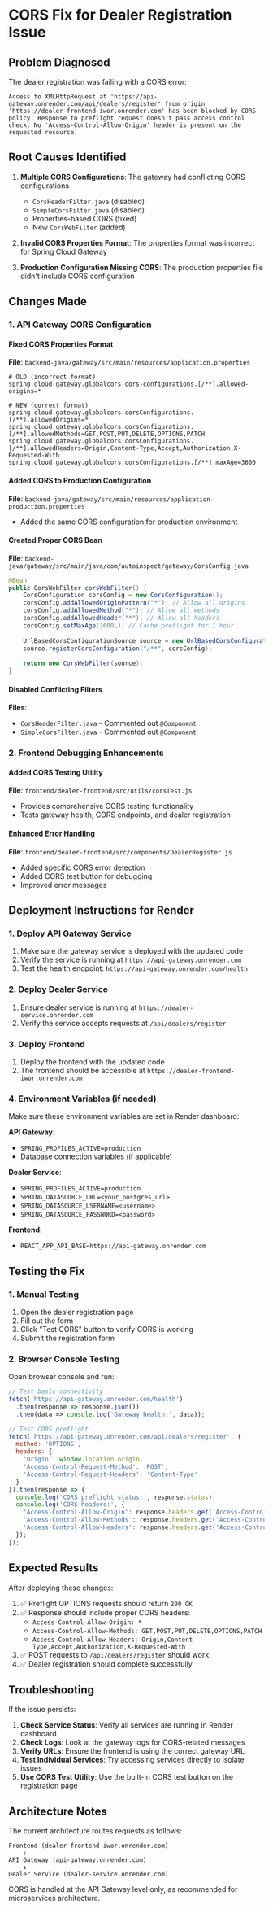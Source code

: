 # CORS Fix for Dealer Registration Issue

## Problem Diagnosed

The dealer registration was failing with a CORS error:
```
Access to XMLHttpRequest at 'https://api-gateway.onrender.com/api/dealers/register' from origin 'https://dealer-frontend-iwor.onrender.com' has been blocked by CORS policy: Response to preflight request doesn't pass access control check: No 'Access-Control-Allow-Origin' header is present on the requested resource.
```

## Root Causes Identified

1. **Multiple CORS Configurations**: The gateway had conflicting CORS configurations
   - `CorsHeaderFilter.java` (disabled)
   - `SimpleCorsFilter.java` (disabled)
   - Properties-based CORS (fixed)
   - New `CorsWebFilter` (added)

2. **Invalid CORS Properties Format**: The properties format was incorrect for Spring Cloud Gateway

3. **Production Configuration Missing CORS**: The production properties file didn't include CORS configuration

## Changes Made

### 1. API Gateway CORS Configuration

#### Fixed CORS Properties Format
**File**: `backend-java/gateway/src/main/resources/application.properties`
```properties
# OLD (incorrect format)
spring.cloud.gateway.globalcors.cors-configurations.[/**].allowed-origins=*

# NEW (correct format)
spring.cloud.gateway.globalcors.corsConfigurations.[/**].allowedOrigins=*
spring.cloud.gateway.globalcors.corsConfigurations.[/**].allowedMethods=GET,POST,PUT,DELETE,OPTIONS,PATCH
spring.cloud.gateway.globalcors.corsConfigurations.[/**].allowedHeaders=Origin,Content-Type,Accept,Authorization,X-Requested-With
spring.cloud.gateway.globalcors.corsConfigurations.[/**].maxAge=3600
```

#### Added CORS to Production Configuration
**File**: `backend-java/gateway/src/main/resources/application-production.properties`
- Added the same CORS configuration for production environment

#### Created Proper CORS Bean
**File**: `backend-java/gateway/src/main/java/com/autoinspect/gateway/CorsConfig.java`
```java
@Bean
public CorsWebFilter corsWebFilter() {
    CorsConfiguration corsConfig = new CorsConfiguration();
    corsConfig.addAllowedOriginPattern("*"); // Allow all origins
    corsConfig.addAllowedMethod("*"); // Allow all methods
    corsConfig.addAllowedHeader("*"); // Allow all headers
    corsConfig.setMaxAge(3600L); // Cache preflight for 1 hour
    
    UrlBasedCorsConfigurationSource source = new UrlBasedCorsConfigurationSource();
    source.registerCorsConfiguration("/**", corsConfig);
    
    return new CorsWebFilter(source);
}
```

#### Disabled Conflicting Filters
**Files**: 
- `CorsHeaderFilter.java` - Commented out `@Component`
- `SimpleCorsFilter.java` - Commented out `@Component`

### 2. Frontend Debugging Enhancements

#### Added CORS Testing Utility
**File**: `frontend/dealer-frontend/src/utils/corsTest.js`
- Provides comprehensive CORS testing functionality
- Tests gateway health, CORS endpoints, and dealer registration

#### Enhanced Error Handling
**File**: `frontend/dealer-frontend/src/components/DealerRegister.js`
- Added specific CORS error detection
- Added CORS test button for debugging
- Improved error messages

## Deployment Instructions for Render

### 1. Deploy API Gateway Service
1. Make sure the gateway service is deployed with the updated code
2. Verify the service is running at `https://api-gateway.onrender.com`
3. Test the health endpoint: `https://api-gateway.onrender.com/health`

### 2. Deploy Dealer Service
1. Ensure dealer service is running at `https://dealer-service.onrender.com`
2. Verify the service accepts requests at `/api/dealers/register`

### 3. Deploy Frontend
1. Deploy the frontend with the updated code
2. The frontend should be accessible at `https://dealer-frontend-iwor.onrender.com`

### 4. Environment Variables (if needed)
Make sure these environment variables are set in Render dashboard:

**API Gateway**:
- `SPRING_PROFILES_ACTIVE=production`
- Database connection variables (if applicable)

**Dealer Service**:
- `SPRING_PROFILES_ACTIVE=production`
- `SPRING_DATASOURCE_URL=<your_postgres_url>`
- `SPRING_DATASOURCE_USERNAME=<username>`
- `SPRING_DATASOURCE_PASSWORD=<password>`

**Frontend**:
- `REACT_APP_API_BASE=https://api-gateway.onrender.com`

## Testing the Fix

### 1. Manual Testing
1. Open the dealer registration page
2. Fill out the form
3. Click "Test CORS" button to verify CORS is working
4. Submit the registration form

### 2. Browser Console Testing
Open browser console and run:
```javascript
// Test basic connectivity
fetch('https://api-gateway.onrender.com/health')
  .then(response => response.json())
  .then(data => console.log('Gateway health:', data));

// Test CORS preflight
fetch('https://api-gateway.onrender.com/api/dealers/register', {
  method: 'OPTIONS',
  headers: {
    'Origin': window.location.origin,
    'Access-Control-Request-Method': 'POST',
    'Access-Control-Request-Headers': 'Content-Type'
  }
}).then(response => {
  console.log('CORS preflight status:', response.status);
  console.log('CORS headers:', {
    'Access-Control-Allow-Origin': response.headers.get('Access-Control-Allow-Origin'),
    'Access-Control-Allow-Methods': response.headers.get('Access-Control-Allow-Methods'),
    'Access-Control-Allow-Headers': response.headers.get('Access-Control-Allow-Headers')
  });
});
```

## Expected Results

After deploying these changes:

1. ✅ Preflight OPTIONS requests should return `200 OK`
2. ✅ Response should include proper CORS headers:
   - `Access-Control-Allow-Origin: *`
   - `Access-Control-Allow-Methods: GET,POST,PUT,DELETE,OPTIONS,PATCH`
   - `Access-Control-Allow-Headers: Origin,Content-Type,Accept,Authorization,X-Requested-With`
3. ✅ POST requests to `/api/dealers/register` should work
4. ✅ Dealer registration should complete successfully

## Troubleshooting

If the issue persists:

1. **Check Service Status**: Verify all services are running in Render dashboard
2. **Check Logs**: Look at the gateway logs for CORS-related messages
3. **Verify URLs**: Ensure the frontend is using the correct gateway URL
4. **Test Individual Services**: Try accessing services directly to isolate issues
5. **Use CORS Test Utility**: Use the built-in CORS test button on the registration page

## Architecture Notes

The current architecture routes requests as follows:
```
Frontend (dealer-frontend-iwor.onrender.com)
    ↓
API Gateway (api-gateway.onrender.com)
    ↓
Dealer Service (dealer-service.onrender.com)
```

CORS is handled at the API Gateway level only, as recommended for microservices architecture.
